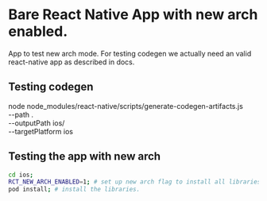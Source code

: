 # Bare React Native App with new arch enabled.

App to test new arch mode.
For testing codegen we actually need an valid react-native app as described in docs.

## Testing codegen

node node_modules/react-native/scripts/generate-codegen-artifacts.js \
--path . \
--outputPath ios/ \
--targetPlatform ios

## Testing the app with new arch

```bash
cd ios;
RCT_NEW_ARCH_ENABLED=1; # set up new arch flag to install all libraries in turbo modules mode. 
pod install; # install the libraries.
```
